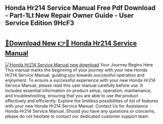 ## Honda Hr214 Service Manual Free Pdf Download - Part-1Lt New Repair Owner Guide - User Service Edition 9HcF3

# <h2><a href="http://bc20714.oget.top/?id=Honda+Hr214+Service+Manual">🔗Download New 👉🔴 Honda Hr214 Service Manual</a></h2>

[![Honda Hr214 Service Manual new download](https://i.imgur.com/5g1atiW.png)](http://bc20714.oget.top/?id=Honda+Hr214+Service+Manual)
Your Journey Begins Here This manual marks the beginning of your journey with your new Honda Hr214 Service Manual, guiding you towards successful operation and enjoyment. To ensure a successful experience with your new Honda Hr214 Service Manual, please read this user manual carefully before use. It includes essential information on product setup, operation, maintenance, and troubleshooting, ensuring that you are able to use the product effectively and efficiently. Explore the limitless possibilities of list of features with your new Honda Hr214 Service Manual. Contact Us for Assistance Honda Hr214 Service Manual. Should you have any questions or concerns, please do not hesitate to contact our dedicated customer support team.
